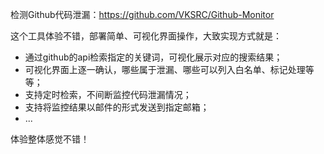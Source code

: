 检测Github代码泄漏：https://github.com/VKSRC/Github-Monitor

这个工具体验不错，部署简单、可视化界面操作，大致实现方式就是：

-   通过github的api检索指定的关键词，可视化展示对应的搜索结果；
-   可视化界面上逐一确认，哪些属于泄漏、哪些可以列入白名单、标记处理等等；
-   支持定时检索，不间断监控代码泄漏情况；
-   支持将监控结果以邮件的形式发送到指定邮箱；
-   ...

体验整体感觉不错！